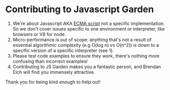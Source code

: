 # Contributing to Javascript Garden

1. We're about Javascript AKA [ECMA script](http://www.ecma-international.org/ecma-262/5.1/) not a specific implementation. So we don't cover issues specific to one environment or interpreter, like browsers or V8 for node.
1. Micro-performance is out of scope: anything that's not a result of essential algorithmic complexity (e.g O(log n) vs O(n^2)) is down to a specific version of a specific interpreter (see 1).
1. Please test code examples to ensure they work, there's nothing more confusing than incorrect examples!
1. Contributing to JS Garden makes you a fantastic person, and Brendan Eich will find you immensely attractive.

Thank you for being kind enough to help out!

